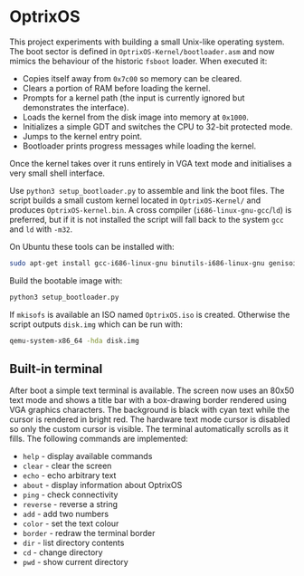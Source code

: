 # OptrixOS

This project experiments with building a small Unix-like operating system. The
boot sector is defined in `OptrixOS-Kernel/bootloader.asm` and now mimics the
behaviour of the historic `fsboot` loader. When executed it:

- Copies itself away from `0x7c00` so memory can be cleared.
- Clears a portion of RAM before loading the kernel.
- Prompts for a kernel path (the input is currently ignored but demonstrates
  the interface).
- Loads the kernel from the disk image into memory at `0x1000`.
- Initializes a simple GDT and switches the CPU to 32-bit protected mode.
- Jumps to the kernel entry point.
- Bootloader prints progress messages while loading the kernel.

Once the kernel takes over it runs entirely in VGA text mode and
initialises a very small shell interface.

Use `python3 setup_bootloader.py` to assemble and link the boot files. The
script builds a small custom kernel located in `OptrixOS-Kernel/` and produces
`OptrixOS-kernel.bin`. A cross compiler (`i686-linux-gnu-gcc`/`ld`) is preferred,
but if it is not installed the script will fall back to the system `gcc` and
`ld` with `-m32`.



On Ubuntu these tools can be installed with:

```bash
sudo apt-get install gcc-i686-linux-gnu binutils-i686-linux-gnu genisoimage
```

Build the bootable image with:

```bash
python3 setup_bootloader.py
```

If `mkisofs` is available an ISO named `OptrixOS.iso` is created. Otherwise the
script outputs `disk.img` which can be run with:

```bash
qemu-system-x86_64 -hda disk.img
```

## Built-in terminal

After boot a simple text terminal is available. The screen now uses an 80x50
text mode and shows a title bar with a box-drawing border rendered using VGA
graphics characters. The background is black with cyan text while the cursor
is rendered in bright red. The hardware text mode cursor is disabled so only
the custom cursor is visible. The terminal automatically scrolls as it fills.
The following commands are implemented:

* `help`    - display available commands
* `clear`   - clear the screen
* `echo`    - echo arbitrary text
* `about`   - display information about OptrixOS
* `ping`    - check connectivity
* `reverse` - reverse a string
* `add`     - add two numbers
* `color`   - set the text colour
* `border`  - redraw the terminal border
* `dir`     - list directory contents
* `cd`      - change directory
* `pwd`     - show current directory

